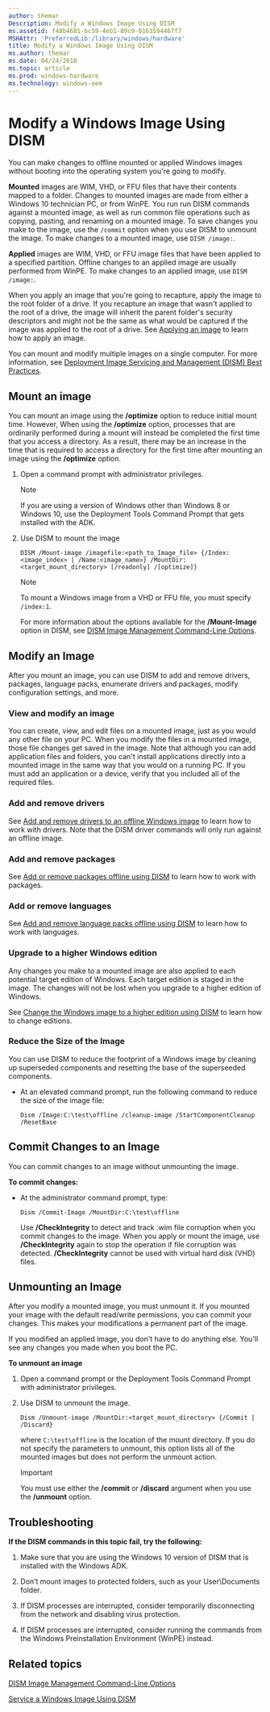 ```yaml
---
author: themar
Description: Modify a Windows Image Using DISM
ms.assetid: f48b4681-bc59-4eb1-89c9-0163594467f7
MSHAttr: 'PreferredLib:/library/windows/hardware'
title: Modify a Windows Image Using DISM
ms.author: themar
ms.date: 04/24/2018
ms.topic: article
ms.prod: windows-hardware
ms.technology: windows-oem
---
```

 
# Modify a Windows Image Using DISM

You can make changes to offline mounted or applied Windows images without booting into the operating system you're going to modify.

**Mounted** images are WIM, VHD, or FFU files that have their contents mapped to a folder. Changes to mounted images are made from either a Windows 10 technician PC, or from WinPE. You run run DISM commands against a mounted image, as well as run common file operations such as copying, pasting, and renaming on a mounted image. To save changes you make to the image, use the `/commit` option when you use DISM to unmount the image. To make changes to a mounted image, use `DISM /image:`.

**Applied** images are WIM, VHD, or FFU image files that have been applied to a specified partition. Offline changes to an applied image are usually performed from WinPE. To make changes to an applied image, use `DISM /image:`.

When you apply an image that you're going to recapture, apply the image to the root folder of a drive. If you recapture an image that wasn't applied to the root of a drive, the image will inherit the parent folder's security descriptors and might not be the same as what would be captured if the image was applied to the root of a drive.  See [Applying an image](https://docs.microsoft.com/windows-hardware/manufacture/desktop/capture-and-apply-windows-system-and-recovery-partitions#span-idapplyingtheimagespanspan-idapplyingtheimagespanspan-idapplyingtheimagespanapplying-the-image) to learn how to apply an image.

You can mount and modify multiple images on a single computer. For more information, see [Deployment Image Servicing and Management (DISM) Best Practices](deployment-image-servicing-and-management--dism--best-practices.md).

## <span id="Mounting_an_Image"></span><span id="mounting_an_image"></span><span id="MOUNTING_AN_IMAGE"></span>Mount an image

You can mount an image using the **/optimize** option to reduce initial mount time. However, When using the **/optimize** option, processes that are ordinarily performed during a mount will instead be completed the first time that you access a directory. As a result, there may be an increase in the time that is required to access a directory for the first time after mounting an image using the **/optimize** option.

1.  Open a command prompt with administrator privileges. 

    > [!Note]
    > If you are using a version of Windows other than Windows 8 or Windows 10, use the Deployment Tools Command Prompt that gets installed with the ADK.

2.  Use DISM to mount the image

    ```
    DISM /Mount-image /imagefile:<path_to_Image_file> {/Index:<image_index> | /Name:<image_name>} /MountDir:<target_mount_directory> [/readonly] /[optimize]}
    ```

    > [!Note]
    > To mount a Windows image from a VHD or FFU file, you must specify `/index:1`.

    For more information about the options available for the **/Mount-Image** option in DISM, see [DISM Image Management Command-Line Options](dism-image-management-command-line-options-s14.md).

## <span id="Modifying_an_Image"></span><span id="modifying_an_image"></span><span id="MODIFYING_AN_IMAGE"></span>Modify an Image

After you mount an image, you can use DISM to add and remove drivers, packages, language packs, enumerate drivers and packages, modify configuration settings, and more. 

### View and modify an image

You can create, view, and edit files on a mounted image, just as you would any other file on your PC. When you modify the files in a mounted image, those file changes get saved in the image. Note that although you can add application files and folders, you can't install applications directly into a mounted image in the same way that you would on a running PC. If you must add an application or a device, verify that you included all of the required files. 

### Add and remove drivers

See [Add and remove drivers to an offline Windows image](add-and-remove-drivers-to-an-offline-windows-image.md) to learn how to work with drivers. Note that the DISM driver commands will only run against an offline image.

### Add and remove packages

See [Add or remove packages offline using DISM](add-or-remove-packages-offline-using-dism.md) to learn how to work with packages.

### Add or remove languages

See [Add and remove language packs offline using DISM](add-and-remove-language-packs-offline-using-dism.md) to learn how to work with languages.

### <span id="Step_4__Upgrade_to_a_Higher_Edition_of_Windows"></span><span id="step_4__upgrade_to_a_higher_edition_of_windows"></span><span id="STEP_4__UPGRADE_TO_A_HIGHER_EDITION_OF_WINDOWS"></span>Upgrade to a higher Windows edition

Any changes you make to a mounted image are also applied to each potential target edition of Windows. Each target edition is staged in the image. The changes will not be lost when you upgrade to a higher edition of Windows. 

See [Change the Windows image to a higher edition using DISM](change-the-windows-image-to-a-higher-edition-using-dism.md) to learn how to change editions.

### <span id="Step_5__Reduce_the_Size_of_the_Image"></span><span id="step_5__reduce_the_size_of_the_image"></span><span id="STEP_5__REDUCE_THE_SIZE_OF_THE_IMAGE"></span>Reduce the Size of the Image

You can use DISM to reduce the footprint of a Windows image by cleaning up superseded components and resetting the base of the superseeded components.

-   At an elevated command prompt, run the following command to reduce the size of the image file:

    ```
    Dism /Image:C:\test\offline /cleanup-image /StartComponentCleanup /ResetBase 
    ```

## <span id="Committing_Changes_to_an_Image"></span><span id="committing_changes_to_an_image"></span><span id="COMMITTING_CHANGES_TO_AN_IMAGE"></span>Commit Changes to an Image

You can commit changes to an image without unmounting the image.

**To commit changes:**

-   At the administrator command prompt, type:

    ```
    Dism /Commit-Image /MountDir:C:\test\offline
    ```

    Use **/CheckIntegrity** to detect and track .wim file corruption when you commit changes to the image. When you apply or mount the image, use **/CheckIntegrity** again to stop the operation if file corruption was detected. **/CheckIntegrity** cannot be used with virtual hard disk (VHD) files.

## <span id="Unmounting_an_Image"></span><span id="unmounting_an_image"></span><span id="UNMOUNTING_AN_IMAGE"></span>Unmounting an Image


After you modify a mounted image, you must unmount it. If you mounted your image with the default read/write permissions, you can commit your changes. This makes your modifications a permanent part of the image.

If you modified an applied image, you don't have to do anything else. You'll see any changes you made when you boot the PC.

**To unmount an image**

1.  Open a command prompt or the Deployment Tools Command Prompt with administrator privileges.


2.  Use DISM to unmount the image.

    ```
    Dism /Unmount-image /MountDir:<target_mount_directory> {/Commit | /Discard}
    ```

    where `C:\test\offline` is the location of the mount directory. If you do not specify the parameters to unmount, this option lists all of the mounted images but does not perform the unmount action.

    > [!important]
    > You must use either the **/commit** or **/discard** argument when you use the **/unmount** option.

## <span id="Troubleshooting"></span><span id="troubleshooting"></span><span id="TROUBLESHOOTING"></span>Troubleshooting


**If the DISM commands in this topic fail, try the following:**

1.  Make sure that you are using the Windows 10 version of DISM that is installed with the Windows ADK.

2.  Don’t mount images to protected folders, such as your User\\Documents folder.

3.  If DISM processes are interrupted, consider temporarily disconnecting from the network and disabling virus protection.

4.  If DISM processes are interrupted, consider running the commands from the Windows Preinstallation Environment (WinPE) instead.

## <span id="related_topics"></span>Related topics


[DISM Image Management Command-Line Options](dism-image-management-command-line-options-s14.md)

[Service a Windows Image Using DISM](service-a-windows-image-using-dism.md)

 

 







